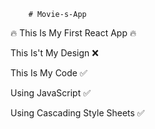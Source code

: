         # Movie-s-App
 🔥 This Is My First React App 🔥 

This Is't My Design ❌

This Is My Code ✅

Using JavaScript ✅

Using Cascading Style Sheets ✅
